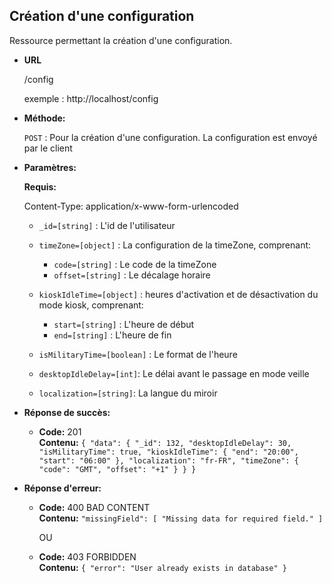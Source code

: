 ## **Création d'une configuration**

Ressource permettant la création d'une configuration.

- **URL**

  /config

  exemple : http://localhost/config

- **Méthode:**

  `POST` : Pour la création d'une configuration. La configuration est envoyé par le client

- **Paramètres:**

  **Requis:**

  Content-Type: application/x-www-form-urlencoded

  - `_id=[string]` : L'id de l'utilisateur

  - `timeZone=[object]` : La configuration de la timeZone, comprenant:
    - `code=[string]` : Le code de la timeZone
    - `offset=[string]` : Le décalage horaire
  - `kioskIdleTime=[object]` : heures d'activation et de désactivation du mode kiosk, comprenant:
    - `start=[string]` : L'heure de début
    - `end=[string]` : L'heure de fin
  - `isMilitaryTime=[boolean]` : Le format de l'heure
  - `desktopIdleDelay=[int]`: Le délai avant le passage en mode veille
  - `localization=[string]`: La langue du miroir

- **Réponse de succès:**

  - **Code:** 201 <br />
    **Contenu:** `{
    "data": {
        "_id": 132,
        "desktopIdleDelay": 30,
        "isMilitaryTime": true,
        "kioskIdleTime": {
            "end": "20:00",
            "start": "06:00"
        },
        "localization": "fr-FR",
        "timeZone": {
            "code": "GMT",
            "offset": "+1"
        }
}
}`

- **Réponse d'erreur:**

  - **Code:** 400 BAD CONTENT <br />
    **Contenu:** `"missingField": [
        "Missing data for required field."
    ]`

    OU

  - **Code:** 403 FORBIDDEN <br />
    **Contenu:** `{
    "error": "User already exists in database"
}`
